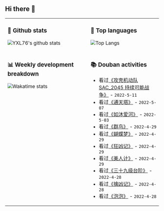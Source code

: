 ## Hi there 👋

<table>
<tr>
<td valign="top" width="54%">

### 🔭 Github stats

![YXL76's github stats](https://github-readme-stats.yxl76.vercel.app/api?username=YXL76&count_private=true&show_icons=true&include_all_commits=true&theme=prussian&line_height=28&disable_animations=true)

</td>

<td valign="top" width="46%">

### 🌱 Top languages

![Top Langs](https://github-readme-stats.yxl76.vercel.app/api/top-langs/?username=YXL76&layout=compact&theme=prussian&langs_count=8&hide=HTML,CSS,SCSS,Tex)

</td>
</tr>
<tr>
<td valign="top" width="54%">

### 📊 Weekly development breakdown

![Wakatime stats](https://github-readme-stats.yxl76.vercel.app/api/wakatime?username=YXL76&layout=compact&theme=prussian)

</td>
<td valign="top" width="46%">

### 📚 Douban activities

- 看过[《攻壳机动队 SAC_2045 持续可能战争》](http://movie.douban.com/subject/35528906/) - `2022-5-11`
- 看过[《通天塔》](http://movie.douban.com/subject/1498818/) - `2022-5-07`
- 看过[《如沐爱河》](http://movie.douban.com/subject/5995338/) - `2022-5-03`
- 看过[《群鸟》](http://movie.douban.com/subject/1310175/) - `2022-4-29`
- 看过[《蝴蝶梦》](http://movie.douban.com/subject/1293824/) - `2022-4-29`
- 看过[《狂凶记》](http://movie.douban.com/subject/1295820/) - `2022-4-29`
- 看过[《美人计》](http://movie.douban.com/subject/1300766/) - `2022-4-29`
- 看过[《三十九级台阶》](http://movie.douban.com/subject/1298412/) - `2022-4-28`
- 看过[《擒凶记》](http://movie.douban.com/subject/1301233/) - `2022-4-28`
- 看过[《泡泡》](http://movie.douban.com/subject/35688370/) - `2022-4-28`

</td>
</tr>
</table>

<!--
**YXL76/YXL76** is a ✨ _special_ ✨ repository because its `README.md` (this file) appears on your GitHub profile.

Here are some ideas to get you started:

- 🔭 I’m currently working on ...
- 🌱 I’m currently learning ...
- 👯 I’m looking to collaborate on ...
- 🤔 I’m looking for help with ...
- 💬 Ask me about ...
- 📫 How to reach me: ...
- 😄 Pronouns: ...
- ⚡ Fun fact: ...
-->
